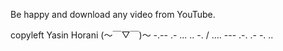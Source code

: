 Be happy and download any video from YouTube.

copyleft Yasin Horani (～￣▽￣)～  -.-- .- ... .. -. / .... --- .-. .- -. ..
